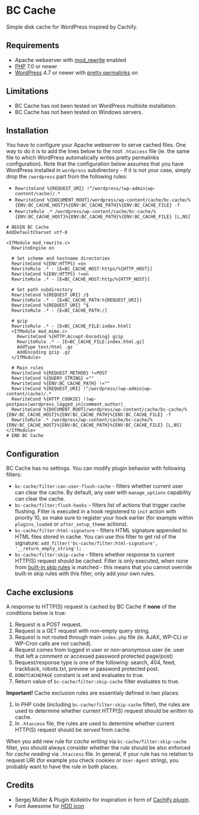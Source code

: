 # BC Cache

Simple disk cache for WordPress inspired by Cachify.

## Requirements
* Apache webserver with [mod_rewrite](https://httpd.apache.org/docs/current/mod/mod_rewrite.html) enabled
* [PHP](https://secure.php.net/) 7.0 or newer
* [WordPress](https://wordpress.org/) 4.7 or newer with [pretty permalinks](https://codex.wordpress.org/Using_Permalinks) on

## Limitations

* BC Cache has not been tested on WordPress multisite installation.
* BC Cache has not been tested on Windows servers.

## Installation

You have to configure your Apache webserver to serve cached files. One way to do it is to add the lines below to the root `.htaccess` file (ie. the same file to which WordPress automatically writes pretty permalinks configuration). Note that the configuration below assumes that you have WordPress installed in `wordpress` subdirectory - if it is not your case, simply drop the `/wordpress` part from the following rules:

* `RewriteCond %{REQUEST_URI} !^/wordpress/(wp-admin|wp-content/cache)/.*`
* `RewriteCond %{DOCUMENT_ROOT}/wordpress/wp-content/cache/bc-cache/%{ENV:BC_CACHE_HOST}%{ENV:BC_CACHE_PATH}%{ENV:BC_CACHE_FILE} -f`
* `RewriteRule .* /wordpress/wp-content/cache/bc-cache/%{ENV:BC_CACHE_HOST}%{ENV:BC_CACHE_PATH}%{ENV:BC_CACHE_FILE} [L,NS]`

```.apacheconf
# BEGIN BC Cache
AddDefaultCharset utf-8

<IfModule mod_rewrite.c>
  RewriteEngine on

  # Set scheme and hostname directories
  RewriteCond %{ENV:HTTPS} =on
  RewriteRule .* - [E=BC_CACHE_HOST:https/%{HTTP_HOST}]
  RewriteCond %{ENV:HTTPS} !=on
  RewriteRule .* - [E=BC_CACHE_HOST:http/%{HTTP_HOST}]

  # Set path subdirectory
  RewriteCond %{REQUEST_URI} /$
  RewriteRule .* - [E=BC_CACHE_PATH:%{REQUEST_URI}]
  RewriteCond %{REQUEST_URI} ^$
  RewriteRule .* - [E=BC_CACHE_PATH:/]

  # gzip
  RewriteRule .* - [E=BC_CACHE_FILE:index.html]
  <IfModule mod_mime.c>
    RewriteCond %{HTTP:Accept-Encoding} gzip
    RewriteRule .* - [E=BC_CACHE_FILE:index.html.gz]
    AddType text/html .gz
    AddEncoding gzip .gz
  </IfModule>

  # Main rules
  RewriteCond %{REQUEST_METHOD} !=POST
  RewriteCond %{QUERY_STRING} =""
  RewriteCond %{ENV:BC_CACHE_PATH} !=""
  RewriteCond %{REQUEST_URI} !^/wordpress/(wp-admin|wp-content/cache)/.*
  RewriteCond %{HTTP_COOKIE} !(wp-postpass|wordpress_logged_in|comment_author)_
  RewriteCond %{DOCUMENT_ROOT}/wordpress/wp-content/cache/bc-cache/%{ENV:BC_CACHE_HOST}%{ENV:BC_CACHE_PATH}%{ENV:BC_CACHE_FILE} -f
  RewriteRule .* /wordpress/wp-content/cache/bc-cache/%{ENV:BC_CACHE_HOST}%{ENV:BC_CACHE_PATH}%{ENV:BC_CACHE_FILE} [L,NS]
</IfModule>
# END BC Cache
```

## Configuration

BC Cache has no settings. You can modify plugin behavior with following filters:
* `bc-cache/filter:can-user-flush-cache` - filters whether current user can clear the cache. By default, any user with `manage_options` capability can clear the cache.
* `bc-cache/filter:flush-hooks` - filters list of actions that trigger cache flushing. Filter is executed in a hook registered to `init` action with priority 10, so make sure to register your hook earlier (for example within `plugins_loaded` or `after_setup_theme` actions).
* `bc-cache/filter:html-signature` - filters HTML signature appended to HTML files stored in cache. You can use this filter to get rid of the signature: `add_filter('bc-cache/filter:html-signature', '__return_empty_string');`
* `bc-cache/filter:skip-cache` - filters whether response to current HTTP(S) request should be cached. Filter is only executed, when none from [built-in skip rules](#cache-exclusions) is matched - this means that you cannot override built-in skip rules with this filter, only add your own rules.

## Cache exclusions

A response to HTTP(S) request is cached by BC Cache if **none** of the conditions below is true:

1. Request is a POST request.
1. Request is a GET request with non-empty query string.
1. Request is not routed through main `index.php` file (ie. AJAX, WP-CLI or WP-Cron calls are not cached).
1. Request comes from logged in user or non-anonymous user (ie. user that left a comment or accessed password protected page/post)
1. Request/response type is one of the following: search, 404, feed, trackback, robots.txt, preview or password protected post.
1. `DONOTCACHEPAGE` constant is set and evaluates to true.
1. Return value of `bc-cache/filter:skip-cache` filter evaluates to true.

**Important!** Cache exclusion rules are essentialy defined in two places:
1. In PHP code (including `bc-cache/filter:skip-cache` filter), the rules are used to determine whether current HTTP(S) request should be *written* to cache.
1. In `.htaccess` file, the rules are used to determine whether current HTTP(S) request should be *served* from cache.

When you add new rule for *cache writing* via `bc-cache/filter:skip-cache` filter, you should always consider whether the rule should be also enforced for *cache reading* via `.htaccess` file. In general, if your rule has no relation to request URI (for example you check cookies or `User-Agent` string), you probably want to have the rule in both places.

## Credits

* Sergej Müller & Plugin Kollektiv for inspiration in form of [Cachify plugin](https://wordpress.org/plugins/cachify/).
* Font Awesome for [HDD icon](http://fontawesome.io/icon/hdd-o/)
